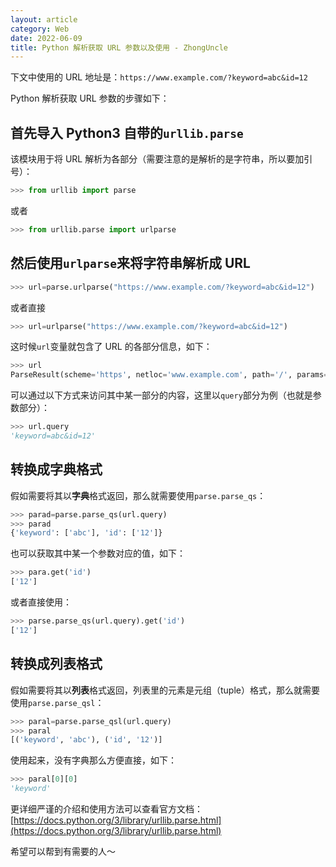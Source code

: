 ```yaml
---
layout: article
category: Web
date: 2022-06-09
title: Python 解析获取 URL 参数以及使用 - ZhongUncle
---
```

下文中使用的 URL 地址是：`https://www.example.com/?keyword=abc&id=12`
<!-- excerpt-start -->
Python 解析获取 URL 参数的步骤如下：

## 首先导入 Python3 自带的`urllib.parse`
该模块用于将 URL 解析为各部分（需要注意的是解析的是字符串，所以要加引号）：

```python
>>> from urllib import parse
```
或者

```python
>>> from urllib.parse import urlparse
```

## 然后使用`urlparse`来将字符串解析成 URL

```python
>>> url=parse.urlparse("https://www.example.com/?keyword=abc&id=12")
```
或者直接

```python
>>> url=urlparse("https://www.example.com/?keyword=abc&id=12")
```
这时候`url`变量就包含了 URL 的各部分信息，如下：

```python
>>> url
ParseResult(scheme='https', netloc='www.example.com', path='/', params='', query='keyword=abc&id=12', fragment='')
```
可以通过以下方式来访问其中某一部分的内容，这里以`query`部分为例（也就是参数部分）：

```python
>>> url.query
'keyword=abc&id=12'
```
## 转换成字典格式
假如需要将其以**字典**格式返回，那么就需要使用`parse.parse_qs`：

```python
>>> parad=parse.parse_qs(url.query)
>>> parad
{'keyword': ['abc'], 'id': ['12']}
```
也可以获取其中某一个参数对应的值，如下：

```python
>>> para.get('id')
['12']
```
或者直接使用：

```python
>>> parse.parse_qs(url.query).get('id')
['12']
```
## 转换成列表格式
假如需要将其以**列表**格式返回，列表里的元素是元组（tuple）格式，那么就需要使用`parse.parse_qsl`：

```python
>>> paral=parse.parse_qsl(url.query)
>>> paral
[('keyword', 'abc'), ('id', '12')]
```

使用起来，没有字典那么方便直接，如下：

```python
>>> paral[0][0]
'keyword'
```

更详细严谨的介绍和使用方法可以查看官方文档：[https://docs.python.org/3/library/urllib.parse.html](https://docs.python.org/3/library/urllib.parse.html)

希望可以帮到有需要的人～